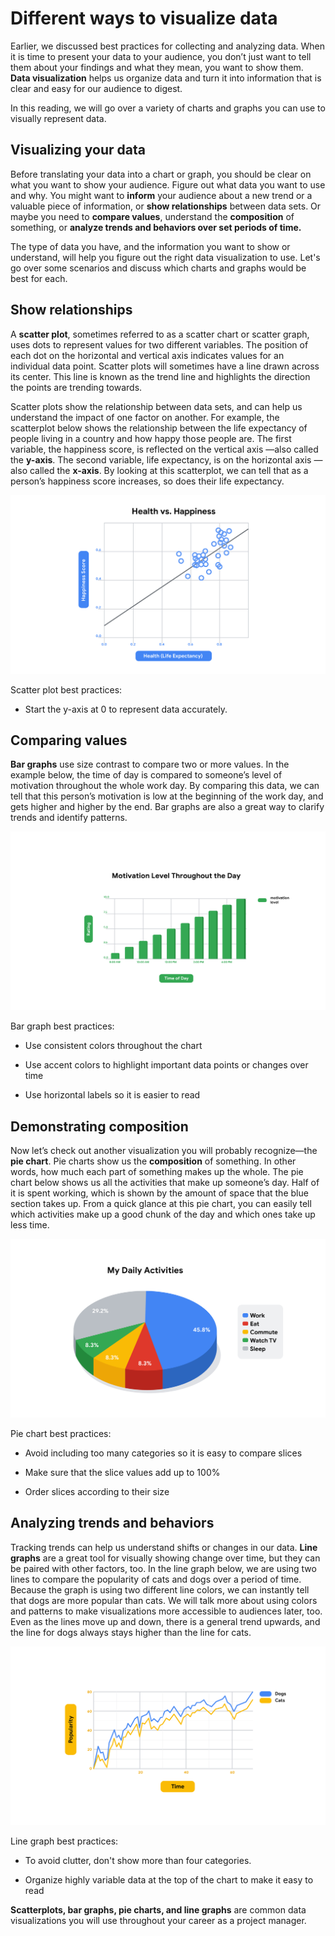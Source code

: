 # Different ways to visualize data
Earlier, we discussed best practices for collecting and analyzing data. When it is time to present your data to your audience, you don’t just want to tell them about your findings and what they mean, you want to show them. __Data visualization__ helps us organize data and turn it into information that is clear and easy for our audience to digest.

In this reading, we will go over a variety of charts and graphs you can use to visually represent data. 

## Visualizing your data
Before translating your data into a chart or graph, you should be clear on what you want to show your audience. Figure out what data you want to use and why. You might want to __inform__ your audience about a new trend or a valuable piece of information, or __show relationships__ between data sets. Or maybe you need to __compare values__, understand the __composition__ of something, or __analyze trends and behaviors over set periods of time.__ 

The type of data you have, and the information you want to show or understand, will help you figure out the right data visualization to use. Let's go over some scenarios and discuss which charts and graphs would be best for each.  

## Show relationships
A __scatter plot__, sometimes referred to as a scatter chart or scatter graph, uses dots to represent values for two different variables. The position of each dot on the horizontal and vertical axis indicates values for an individual data point. Scatter plots will sometimes have a line drawn across its center. This line is known as the trend line and highlights the direction the points are trending towards. 

Scatter plots show the relationship between data sets, and can help us understand the impact of one factor on another. For example, the scatterplot below shows the relationship between the life expectancy of people living in a country and how happy those people are. The first variable, the happiness score, is reflected on the vertical axis —also called the __y-axis__. The second variable, life expectancy, is on the horizontal axis —also called the __x-axis__. By looking at this scatterplot, we can tell that as a person’s happiness score increases, so does their life expectancy. 

![](./images/c4-w3-r4.1.png)

Scatter plot best practices: 
* Start the y-axis at 0 to represent data accurately.

## Comparing values
__Bar graphs__ use size contrast to compare two or more values. In the example below, the time of day is compared to someone’s level of motivation throughout the whole work day. By comparing this data, we can tell that this person’s motivation is low at the beginning of the work day, and gets higher and higher by the end. Bar graphs are also a great way to clarify trends and identify patterns. 

![](./images/c4-w3-r4.2.png)

Bar graph best practices:
* Use consistent colors throughout the chart

* Use accent colors to highlight important data points or changes over time

* Use horizontal labels so it is easier to read 

## Demonstrating composition 
Now let’s check out another visualization you will probably recognize—the __pie chart__. Pie charts show us the __composition__ of something. In other words, how much each part of something makes up the whole. The pie chart below shows us all the activities that make up someone’s day. Half of it is spent working, which is shown by the amount of space that the blue section takes up. From a quick glance at this pie chart, you can easily tell which activities make up a good chunk of the day and which ones take up less time.

![](./images/c4-w3-r4.3.png)

Pie chart best practices: 
* Avoid including too many categories so it is easy to compare slices

* Make sure that the slice values add up to 100%

* Order slices according to their size

## Analyzing trends and behaviors  
Tracking trends can help us understand shifts or changes in our data. __Line graphs__ are a great tool for visually showing change over time, but they can be paired with other factors, too. In the line graph below, we are using two lines to compare the popularity of cats and dogs over a period of time. Because the graph is using two different line colors, we can instantly tell that dogs are more popular than cats. We will talk more about using colors and patterns to make visualizations more accessible to audiences later, too. Even as the lines move up and down, there is a general trend upwards, and the line for dogs always stays higher than the line for cats.

![](./images/c4-w3-r4.4.png)

Line graph best practices:
* To avoid clutter, don't show more than four categories.

* Organize highly variable data at the top of the chart to make it easy to read

__Scatterplots, bar graphs, pie charts, and line graphs__ are common data visualizations you will use throughout your career as a project manager.

